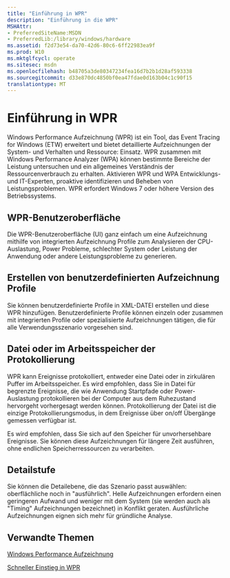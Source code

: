 ```yaml
---
title: "Einführung in WPR"
description: "Einführung in die WPR"
MSHAttr:
- PreferredSiteName:MSDN
- PreferredLib:/library/windows/hardware
ms.assetid: f2d73e54-da70-42d6-80c6-6ff22983ea9f
ms.prod: W10
ms.mktglfcycl: operate
ms.sitesec: msdn
ms.openlocfilehash: b48705a3de80347234fea16d7b2b1d28af593338
ms.sourcegitcommit: d33e870dc4850bf0ea47fdae0d163b04c1c90f15
translationtype: MT
---
```

# <a name="introduction-to-wpr"></a>Einführung in WPR


Windows Performance Aufzeichnung (WPR) ist ein Tool, das Event Tracing for Windows (ETW) erweitert und bietet detaillierte Aufzeichnungen der System- und Verhalten und Ressource: Einsatz. WPR zusammen mit Windows Performance Analyzer (WPA) können bestimmte Bereiche der Leistung untersuchen und ein allgemeines Verständnis der Ressourcenverbrauch zu erhalten. Aktivieren WPR und WPA Entwicklungs- und IT-Experten, proaktive identifizieren und Beheben von Leistungsproblemen. WPR erfordert Windows 7 oder höhere Version des Betriebssystems.

## <a name="wpr-user-interface"></a>WPR-Benutzeroberfläche


Die WPR-Benutzeroberfläche (UI) ganz einfach um eine Aufzeichnung mithilfe von integrierten Aufzeichnung Profile zum Analysieren der CPU-Auslastung, Power Probleme, schlechter System oder Leistung der Anwendung oder andere Leistungsprobleme zu generieren.

## <a name="authoring-custom-recording-profiles"></a>Erstellen von benutzerdefinierten Aufzeichnung Profile


Sie können benutzerdefinierte Profile in XML-DATEI erstellen und diese WPR hinzufügen. Benutzerdefinierte Profile können einzeln oder zusammen mit integrierten Profile oder spezialisierte Aufzeichnungen tätigen, die für alle Verwendungsszenario vorgesehen sind.

## <a name="logging-to-file-or-memory"></a>Datei oder im Arbeitsspeicher der Protokollierung


WPR kann Ereignisse protokolliert, entweder eine Datei oder in zirkulären Puffer im Arbeitsspeicher. Es wird empfohlen, dass Sie in Datei für begrenzte Ereignisse, die wie Anwendung Startpfade oder Power-Auslastung protokollieren bei der Computer aus dem Ruhezustand hervorgeht vorhergesagt werden können. Protokollierung der Datei ist die einzige Protokollierungsmodus, in dem Ereignisse über on/off Übergänge gemessen verfügbar ist.

Es wird empfohlen, dass Sie sich auf den Speicher für unvorhersehbare Ereignisse. Sie können diese Aufzeichnungen für längere Zeit ausführen, ohne endlichen Speicherressourcen zu verarbeiten.

## <a name="detail-level"></a>Detailstufe


Sie können die Detailebene, die das Szenario passt auswählen: oberflächliche noch in "ausführlich". Helle Aufzeichnungen erfordern einen geringeren Aufwand und weniger mit dem System (sie werden auch als "Timing" Aufzeichnungen bezeichnet) in Konflikt geraten. Ausführliche Aufzeichnungen eignen sich mehr für gründliche Analyse.

## <a name="related-topics"></a>Verwandte Themen


[Windows Performance Aufzeichnung](windows-performance-recorder.md)

[Schneller Einstieg in WPR](wpr-quick-start.md)

 

 







